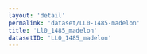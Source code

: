 ```yaml
---
layout: 'detail'
permalink: 'dataset/LL0-1485-madelon'
title: 'Ll0_1485_madelon'
datasetID: 'LL0_1485_madelon'
---
```

